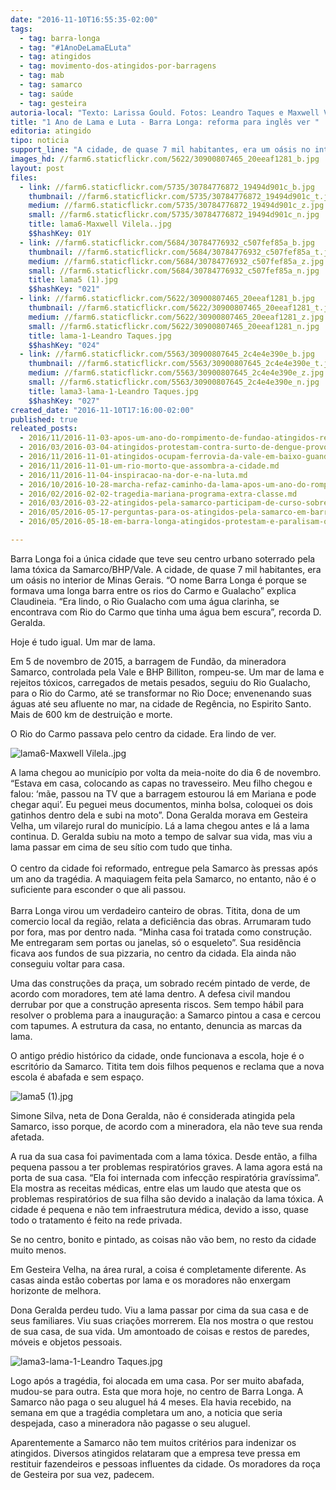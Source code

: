 ```yaml
---
date: "2016-11-10T16:55:35-02:00"
tags:
  - tag: barra-longa
  - tag: "#1AnoDeLamaELuta"
  - tag: atingidos
  - tag: movimento-dos-atingidos-por-barragens
  - tag: mab
  - tag: samarco
  - tag: saúde
  - tag: gesteira
autoria-local: "Texto: Larissa Gould. Fotos: Leandro Taques e Maxwell Vilela"
title: "1 Ano de Lama e Luta - Barra Longa: reforma para inglês ver "
editoria: atingido
tipo: noticia
support_line: "A cidade, de quase 7 mil habitantes, era um oásis no interior de Minas Gerais. Entretanto, com a chegada da lama, Barra Longa virou um verdadeiro canteiro de obras."
images_hd: //farm6.staticflickr.com/5622/30900807465_20eeaf1281_b.jpg
layout: post
files:
  - link: //farm6.staticflickr.com/5735/30784776872_19494d901c_b.jpg
    thumbnail: //farm6.staticflickr.com/5735/30784776872_19494d901c_t.jpg
    medium: //farm6.staticflickr.com/5735/30784776872_19494d901c_z.jpg
    small: //farm6.staticflickr.com/5735/30784776872_19494d901c_n.jpg
    title: lama6-Maxwell Vilela..jpg
    $$hashKey: 01Y
  - link: //farm6.staticflickr.com/5684/30784776932_c507fef85a_b.jpg
    thumbnail: //farm6.staticflickr.com/5684/30784776932_c507fef85a_t.jpg
    medium: //farm6.staticflickr.com/5684/30784776932_c507fef85a_z.jpg
    small: //farm6.staticflickr.com/5684/30784776932_c507fef85a_n.jpg
    title: lama5 (1).jpg
    $$hashKey: "021"
  - link: //farm6.staticflickr.com/5622/30900807465_20eeaf1281_b.jpg
    thumbnail: //farm6.staticflickr.com/5622/30900807465_20eeaf1281_t.jpg
    medium: //farm6.staticflickr.com/5622/30900807465_20eeaf1281_z.jpg
    small: //farm6.staticflickr.com/5622/30900807465_20eeaf1281_n.jpg
    title: lama-1-Leandro Taques.jpg
    $$hashKey: "024"
  - link: //farm6.staticflickr.com/5563/30900807645_2c4e4e390e_b.jpg
    thumbnail: //farm6.staticflickr.com/5563/30900807645_2c4e4e390e_t.jpg
    medium: //farm6.staticflickr.com/5563/30900807645_2c4e4e390e_z.jpg
    small: //farm6.staticflickr.com/5563/30900807645_2c4e4e390e_n.jpg
    title: lama3-lama-1-Leandro Taques.jpg
    $$hashKey: "027"
created_date: "2016-11-10T17:16:00-02:00"
published: true
releated_posts:
  - 2016/11/2016-11-03-apos-um-ano-do-rompimento-de-fundao-atingidos-realizam-encontro-em-mariana.md
  - 2016/03/2016-03-04-atingidos-protestam-contra-surto-de-dengue-provocado-pela-samarco.md
  - 2016/11/2016-11-01-atingidos-ocupam-ferrovia-da-vale-em-baixo-guandu-es.md
  - 2016/11/2016-11-01-um-rio-morto-que-assombra-a-cidade.md
  - 2016/11/2016-11-04-inspiracao-na-dor-e-na-luta.md
  - 2016/10/2016-10-28-marcha-refaz-caminho-da-lama-apos-um-ano-do-rompimento-de-fundao.md
  - 2016/02/2016-02-02-tragedia-mariana-programa-extra-classe.md
  - 2016/03/2016-03-22-atingidos-pela-samarco-participam-de-curso-sobre-pensadores-brasileiros.md
  - 2016/05/2016-05-17-perguntas-para-os-atingidos-pela-samarco-em-barra-longa.md
  - 2016/05/2016-05-18-em-barra-longa-atingidos-protestam-e-paralisam-obras-da-samarco.md

---
```

<p>Barra Longa foi a &uacute;nica cidade que teve seu centro urbano soterrado pela lama t&oacute;xica da Samarco/BHP/Vale. A cidade, de quase 7 mil habitantes, era um o&aacute;sis no interior de Minas Gerais. &ldquo;O nome Barra Longa &eacute; porque se formava uma longa barra entre os rios do Carmo e Gualacho&rdquo; explica Claudineia. &ldquo;Era lindo, o Rio Gualacho com uma &aacute;gua clarinha, se encontrava com Rio do Carmo que tinha uma &aacute;gua bem escura&rdquo;, recorda D. Geralda.</p>

<p>Hoje &eacute; tudo igual. Um mar de lama.</p>

<p>Em 5 de novembro de 2015, a barragem de Fund&atilde;o, da mineradora Samarco, controlada pela Vale e BHP Billiton, rompeu-se. Um mar de lama e rejeitos t&oacute;xicos, carregados de metais pesados, seguiu do Rio Gualacho, para o Rio do Carmo, at&eacute; se transformar no Rio Doce; envenenando suas &aacute;guas at&eacute; seu afluente no mar, na cidade de Reg&ecirc;ncia, no Espirito Santo. Mais de 600 km de destrui&ccedil;&atilde;o e morte.</p>

<p>O Rio do Carmo passava pelo centro da cidade. Era lindo de ver.</p>

<p><img alt="lama6-Maxwell Vilela..jpg" src="//farm6.staticflickr.com/5735/30784776872_19494d901c_b.jpg" /></p>

<p>A lama chegou ao munic&iacute;pio por volta da meia-noite do dia 6 de novembro. &ldquo;Estava em casa, colocando as capas no travesseiro. Meu filho chegou e falou: &lsquo;m&atilde;e, passou na TV que a barragem estourou l&aacute; em Mariana e pode chegar aqui&rsquo;. Eu peguei meus documentos, minha bolsa, coloquei os dois gatinhos dentro dela e subi na moto&rdquo;. Dona Geralda morava em Gesteira Velha, um vilarejo rural do munic&iacute;pio. L&aacute; a lama chegou antes e l&aacute; a lama continua. D. Geralda subiu na moto a tempo de salvar sua vida, mas viu a lama passar em cima de seu s&iacute;tio com tudo que tinha.<br />
<br />
O centro da cidade foi reformado, entregue pela Samarco &agrave;s pressas ap&oacute;s um ano da trag&eacute;dia. A maquiagem feita pela Samarco, no entanto, n&atilde;o &eacute; o suficiente para esconder o que ali passou.<br />
<br />
Barra Longa virou um verdadeiro canteiro de obras. Titita, dona de um comercio local da regi&atilde;o, relata a defici&ecirc;ncia das obras. Arrumaram tudo por fora, mas por dentro nada. &ldquo;Minha casa foi tratada como constru&ccedil;&atilde;o. Me entregaram sem portas ou janelas, s&oacute; o esqueleto&rdquo;. Sua resid&ecirc;ncia ficava aos fundos de sua pizzaria, no centro da cidada. Ela ainda n&atilde;o conseguiu voltar para casa.</p>

<p>Uma das constru&ccedil;&otilde;es da pra&ccedil;a, um sobrado rec&eacute;m pintado de verde, de acordo com moradores, tem at&eacute; lama dentro. A defesa civil mandou derrubar por que a constru&ccedil;&atilde;o apresenta riscos. Sem tempo h&aacute;bil para resolver o problema para a inaugura&ccedil;&atilde;o: a Samarco pintou a casa e cercou com tapumes. A estrutura da casa, no entanto, denuncia as marcas da lama.</p>

<p>O antigo pr&eacute;dio hist&oacute;rico da cidade, onde funcionava a escola, hoje &eacute; o escrit&oacute;rio da Samarco. Titita tem dois filhos pequenos e reclama que a nova escola &eacute; abafada e sem espa&ccedil;o.</p>

<p><img alt="lama5 (1).jpg" src="//farm6.staticflickr.com/5684/30784776932_c507fef85a_b.jpg" /></p>

<p>Simone Silva, neta de Dona Geralda, n&atilde;o &eacute; considerada atingida pela Samarco, isso porque, de acordo com a mineradora, ela n&atilde;o teve sua renda afetada.</p>

<p>A rua da sua casa foi pavimentada com a lama t&oacute;xica. Desde ent&atilde;o, a filha pequena passou a ter problemas respirat&oacute;rios graves. A lama agora est&aacute; na porta de sua casa. &ldquo;Ela foi internada com infec&ccedil;&atilde;o respirat&oacute;ria grav&iacute;ssima&rdquo;. Ela mostra as receitas m&eacute;dicas, entre elas um laudo que atesta que os problemas respirat&oacute;rios de sua filha s&atilde;o devido a inala&ccedil;&atilde;o da lama t&oacute;xica. A cidade &eacute; pequena e n&atilde;o tem infraestrutura m&eacute;dica, devido a isso, quase todo o tratamento &eacute; feito na rede privada.</p>

<p>Se no centro, bonito e pintado, as coisas n&atilde;o v&atilde;o bem, no resto da cidade muito menos.</p>

<p>Em Gesteira&nbsp;Velha, na &aacute;rea rural, a coisa &eacute; completamente diferente. As casas ainda est&atilde;o cobertas por lama e os moradores n&atilde;o enxergam horizonte de melhora.</p>

<p>Dona Geralda perdeu tudo. Viu a lama passar por cima da sua casa e de seus familiares. Viu suas cria&ccedil;&otilde;es morrerem. Ela nos mostra o que restou de sua casa, de sua vida. Um amontoado de coisas e restos de paredes, m&oacute;veis e objetos pessoais.</p>

<p><img alt="lama3-lama-1-Leandro Taques.jpg" src="//farm6.staticflickr.com/5563/30900807645_2c4e4e390e_b.jpg" /></p>

<p>Logo ap&oacute;s a trag&eacute;dia, foi alocada em uma casa. Por ser muito abafada, mudou-se para outra. Esta que mora hoje, no centro de Barra Longa. A Samarco n&atilde;o paga o seu aluguel h&aacute; 4 meses. Ela havia recebido, na semana em que a trag&eacute;dia completara um ano, a noticia que seria despejada, caso a mineradora n&atilde;o pagasse o seu aluguel.</p>

<p>Aparentemente a Samarco n&atilde;o tem muitos crit&eacute;rios para indenizar os atingidos. Diversos atingidos relataram que a empresa teve pressa em restituir fazendeiros e pessoas influentes da cidade. Os moradores da ro&ccedil;a de Gesteira por sua vez, padecem.&nbsp;</p>
